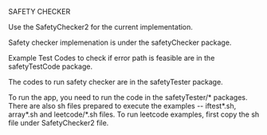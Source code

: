 SAFETY CHECKER

Use the SafetyChecker2 for the current implementation. 

Safety checker implemenation is under the safetyChecker package.

Example Test Codes to check if error path is feasible are in the safetyTestCode package.

The codes to run safety checker are in the safetyTester package.

To run the app, you need to run the code in the safetyTester/* packages. There are also sh files prepared to execute the examples -- iftest*.sh, array*.sh and leetcode/*.sh files. To run leetcode examples, first copy the sh file under SafetyChecker2 file.
 
